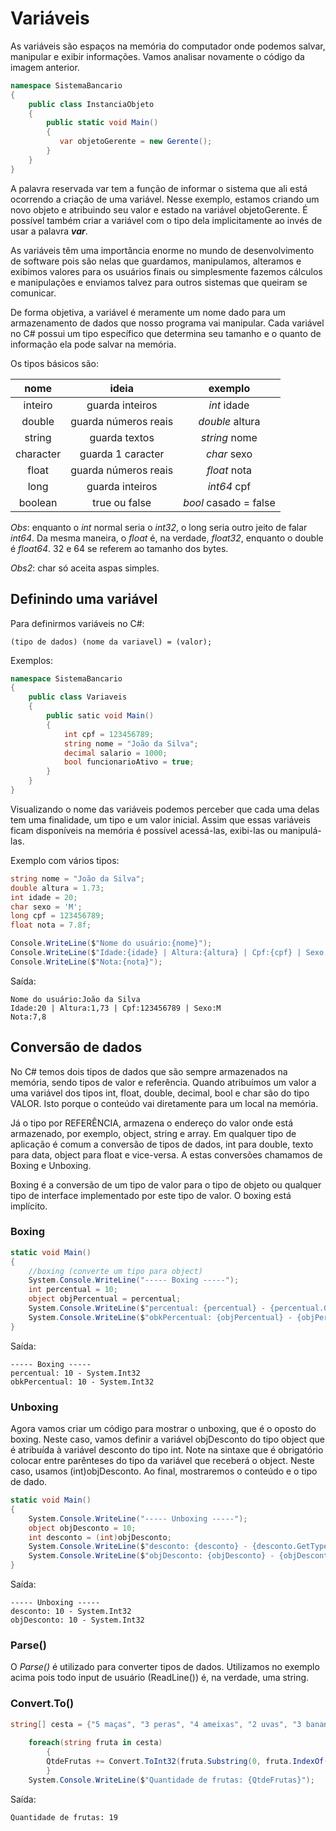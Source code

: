 # Variáveis

As variáveis são espaços na memória do computador onde podemos salvar, manipular e exibir informações. Vamos analisar novamente o código da imagem anterior.

```cs
namespace SistemaBancario 
{
    public class InstanciaObjeto
    {
        public static void Main()
        { 
           var objetoGerente = new Gerente();
        }
    }
}
```

A palavra reservada var tem a função de informar o sistema que ali está ocorrendo a criação de uma variável. Nesse exemplo, estamos criando um novo objeto e atribuindo seu valor e estado na 
variável objetoGerente. É possível também criar a variável com o tipo dela implicitamente ao invés de usar a palavra ***var***.

As variáveis têm uma importância enorme no mundo de desenvolvimento de software pois são nelas que guardamos, manipulamos, alteramos e exibimos valores para os usuários finais ou simplesmente fazemos cálculos e manipulações e enviamos talvez para outros sistemas que queiram se comunicar.

De forma objetiva, a variável é meramente um nome dado para um armazenamento de dados que nosso programa vai manipular. Cada variável no C# possui um tipo específico que determina seu 
tamanho e o quanto de informação ela pode salvar na memória.

Os tipos básicos são:

|nome|ideia|exemplo|
|:-:|:-:|:-:|
|inteiro|guarda inteiros|*int* idade|
|double|guarda números reais|*double* altura|
|string|guarda textos|*string* nome|
|character|guarda 1 caracter| *char* sexo|
|float|guarda números reais|*float* nota|
|long|guarda inteiros|*int64* cpf|
|boolean|true ou false|*bool* casado = false|

*Obs*: enquanto o *int* normal seria o *int32*, o long seria outro jeito de falar *int64*. Da mesma maneira,
o *float* é, na verdade, *float32*, enquanto o double é *float64*. 32 e 64 se referem ao tamanho dos bytes.

*Obs2*: char só aceita aspas simples.


## Definindo uma variável

Para definirmos variáveis no C#:
```
(tipo de dados) (nome da variavel) = (valor);
```

Exemplos:
```cs
namespace SistemaBancario
{
    public class Variaveis
    {
        public satic void Main()
        {
            int cpf = 123456789;
            string nome = "João da Silva";
            decimal salario = 1000;
            bool funcionarioAtivo = true;
        }
    }
}
```

Visualizando o nome das variáveis podemos perceber que cada uma delas tem uma finalidade, um tipo e um valor inicial. Assim que essas variáveis ficam disponíveis na memória é possível acessá-las, exibi-las ou manipulá-las.

Exemplo com vários tipos:
```cs
string nome = "João da Silva";
double altura = 1.73;
int idade = 20;
char sexo = 'M';
long cpf = 123456789;
float nota = 7.8f;

Console.WriteLine($"Nome do usuário:{nome}");
Console.WriteLine($"Idade:{idade} | Altura:{altura} | Cpf:{cpf} | Sexo:{sexo}");
Console.WriteLine($"Nota:{nota}"); 
```

Saída:

```
Nome do usuário:João da Silva
Idade:20 | Altura:1,73 | Cpf:123456789 | Sexo:M
Nota:7,8
```
## Conversão de dados
No C# temos dois tipos de dados que são sempre armazenados na memória, sendo tipos de valor e referência. Quando atribuímos um valor a uma variável dos tipos int, float, double, decimal, bool e char são do tipo VALOR. Isto porque o conteúdo vai diretamente para um local na memória.

Já o tipo por REFERÊNCIA, armazena o endereço do valor onde está armazenado, por exemplo, object, string e array. Em qualquer tipo de aplicação é comum a conversão de tipos de 
dados, int para double, texto para data, object para float e vice-versa.  A estas conversões chamamos de Boxing e Unboxing.

Boxing é a conversão de um tipo de valor para o tipo de objeto ou qualquer tipo de interface implementado por este tipo de valor. O boxing está implícito.

### Boxing
```cs
static void Main()
{
    //boxing (converte um tipo para object)
    System.Console.WriteLine("----- Boxing -----");
    int percentual = 10;
    object objPercentual = percentual;
    System.Console.WriteLine($"percentual: {percentual} - {percentual.GetType()}");
    System.Console.WriteLine($"obkPercentual: {objPercentual} - {objPercentual.GetType()}");
}
```
Saída:
```
----- Boxing -----
percentual: 10 - System.Int32
obkPercentual: 10 - System.Int32
```
### Unboxing

Agora vamos criar um código para mostrar o unboxing, que é o 
oposto do boxing. Neste caso, vamos definir a variável objDesconto
do tipo object que é atribuída à variável desconto do tipo int. Note 
na sintaxe que é obrigatório colocar entre parênteses do tipo da 
variável que receberá o object. Neste caso, usamos (int)objDesconto. 
Ao final, mostraremos o conteúdo e o tipo de dado.

```cs
static void Main()
{
    System.Console.WriteLine("----- Unboxing -----");
    object objDesconto = 10;
    int desconto = (int)objDesconto;
    System.Console.WriteLine($"desconto: {desconto} - {desconto.GetType()}");
    System.Console.WriteLine($"objDesconto: {objDesconto} - {objDesconto.GetType()}");
}
```
Saída:
```
----- Unboxing -----
desconto: 10 - System.Int32
objDesconto: 10 - System.Int32
```


### Parse()
O *Parse()* é utilizado para converter tipos de dados. Utilizamos no exemplo acima pois todo input de usuário (ReadLine()) é, na verdade, uma string.


### Convert.To()
```cs
string[] cesta = {"5 maças", "3 peras", "4 ameixas", "2 uvas", "3 bananas", "2 abacaxis"};
    
    foreach(string fruta in cesta)
        {
        QtdeFrutas += Convert.ToInt32(fruta.Substring(0, fruta.IndexOf(' ')));
        }
    System.Console.WriteLine($"Quantidade de frutas: {QtdeFrutas}");
```
Saída:
```
Quantidade de frutas: 19
```
